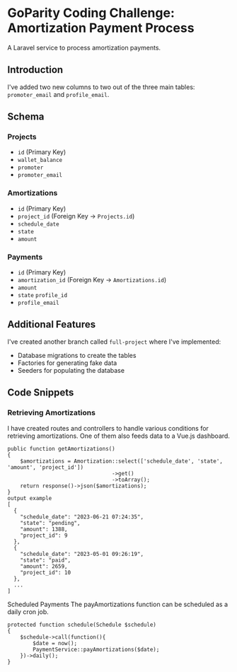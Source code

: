 # GoParity Coding Challenge: Amortization Payment Process

A Laravel service to process amortization payments.

## Introduction

I've added two new columns to two out of the three main tables: `promoter_email` and `profile_email`.

## Schema

### Projects

- `id` (Primary Key)
- `wallet_balance`
- `promoter`
- `promoter_email`

### Amortizations

- `id` (Primary Key)
- `project_id` (Foreign Key -> `Projects.id`)
- `schedule_date`
- `state`
- `amount`

### Payments

- `id` (Primary Key)
- `amortization_id` (Foreign Key -> `Amortizations.id`)
- `amount`
- `state`
  `profile_id`
- `profile_email`

## Additional Features

I've created another branch called `full-project` where I've implemented:
- Database migrations to create the tables
- Factories for generating fake data
- Seeders for populating the database

## Code Snippets

### Retrieving Amortizations

I have created routes and controllers to handle various conditions for retrieving amortizations. One of them also feeds data to a Vue.js dashboard.

```
public function getAmortizations()
{
    $amortizations = Amortization::select(['schedule_date', 'state', 'amount', 'project_id'])
                                 ->get()
                                 ->toArray();
    return response()->json($amortizations);
}
output example
[
  {
    "schedule_date": "2023-06-21 07:24:35",
    "state": "pending",
    "amount": 1388,
    "project_id": 9
  },
  {
    "schedule_date": "2023-05-01 09:26:19",
    "state": "paid",
    "amount": 2659,
    "project_id": 10
  },
  ...
]
```

Scheduled Payments
The payAmortizations function can be scheduled as a daily cron job.

```
protected function schedule(Schedule $schedule)
{
    $schedule->call(function(){
        $date = now();
        PaymentService::payAmortizations($date);
    })->daily();
}
```
